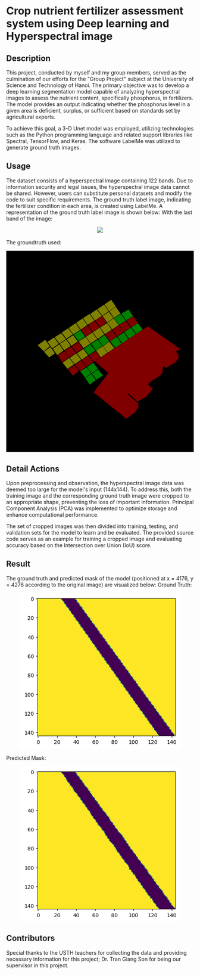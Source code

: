 # Crop nutrient fertilizer assessment system using Deep learning and Hyperspectral image

## Description
This project, conducted by myself and my group members, served as the culmination of our efforts for the "Group Project" subject at the University of Science and Technology of Hanoi. The primary objective was to develop a deep learning segmentation model capable of analyzing hyperspectral images to assess the nutrient content, specifically phosphorus, in fertilizers. The model provides an output indicating whether the phosphorus level in a given area is deficient, surplus, or sufficient based on standards set by agricultural experts.

To achieve this goal, a 3-D Unet model was employed, utilizing technologies such as the Python programming language and related support libraries like Spectral, TensorFlow, and Keras. The software LabelMe was utilized to generate ground truth images.

## Usage
The dataset consists of a hyperspectral image containing 122 bands. Due to information security and legal issues, the hyperspectral image data cannot be shared. However, users can substitute personal datasets and modify the code to suit specific requirements. The ground truth label image, indicating the fertilizer condition in each area, is created using LabelMe. A representation of the ground truth label image is shown below:
With the last band of the image:

<div align="center"><img src="img\label_viz.png"/></div>

The groundtruth used:

<div align="center"><img src="img\label.png"/></div>

## Detail Actions
Upon preprocessing and observation, the hyperspectral image data was deemed too large for the model's input (144x144). To address this, both the training image and the corresponding ground truth image were cropped to an appropriate shape, preventing the loss of important information. Principal Component Analysis (PCA) was implemented to optimize storage and enhance computational performance.

The set of cropped images was then divided into training, testing, and validation sets for the model to learn and be evaluated. The provided source code serves as an example for training a cropped image and evaluating accuracy based on the Intersection over Union (IoU) score.

## Result
The ground truth and predicted mask of the model (positioned at x = 4176, y = 4276 according to the original image) are visualized below:
Ground Truth:

<div align="center"><img src="img\gt.png"/></div>

Predicted Mask:

<div align="center"><img src="img\predicted_mask.png"/></div>

## Contributors
Special thanks to the USTH teachers for collecting the data and providing necessary information for this project; Dr. Tran Giang Son for being our supervisor in this project.

